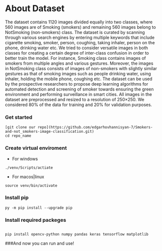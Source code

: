 # About Dataset
The dataset contains 1120 images divided equally into two classes, where 560 images are of Smoking (smokers) and remaining 560 images belong to NotSmoking (non-smokers) class. The dataset is curated by scanning through various search engines by entering multiple keywords that include cigarette smoking, smoker, person, coughing, taking inhaler, person on the phone, drinking water etc. We tried to consider versatile images in both classes for creating a certain degree of inter-class confusion in order to better train the model. For instance, Smoking class contains images of smokers from multiple angles and various gestures. Moreover, the images in NotSmoking class consists of images of non-smokers with slightly similar gestures as that of smoking images such as people drinking water, using inhaler, holding the mobile phone, coughing etc. The dataset can be used by the prospective researchers to propose deep learning algorithms for automated detection and screening of smoker towards ensuring the green environment and performing surveillance in smart cities. All images in the dataset are preprocessed and resized to a resolution of 250×250. We considered 80% of the data for training and 20% for validation purposes.

### Get started
```
[git clone our repo](https://github.com/edgarhovhannisyan-7/Smokers-and-not_smokers-image-classification.git)
cd repo_name
```
### Create virtual enviroment
 - For windows
```
./venv/Scripts/actiate
```
 -  For macos|linux
```
source venv/bin/activate
```
### Install pip
```
py -m pip install --upgrade pip
```
### Install required packeges
```

pip install opencv-python numpy pandas keras tensorflow matplotlib 
```

###And now you can run and use!
